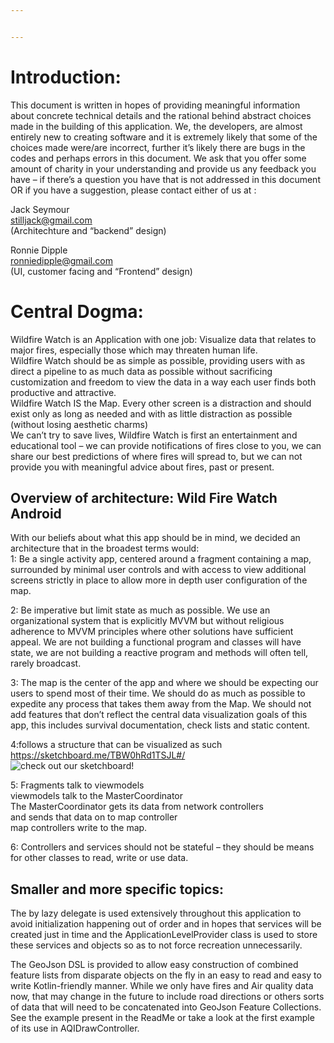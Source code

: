 ```yaml
---


---
```


<h1 id="introduction">Introduction:</h1>
<p>This document is written in hopes of providing meaningful information about concrete technical details and the rational behind abstract choices made in the building of this application. We, the developers, are almost entirely new to creating software and it is extremely likely that some of the choices made were/are incorrect, further it’s likely there are bugs in the codes and perhaps errors in this document. We ask that you offer some amount of charity in your understanding and provide us any feedback you have – if there’s a question you have that is not addressed in this document OR if you have a suggestion, please contact either of us at :</p>
<p>Jack Seymour<br>
<a href="mailto:stilljack@gmail.com">stilljack@gmail.com</a><br>
(Architechture and “backend” design)</p>
<p>Ronnie Dipple<br>
<a href="mailto:ronniedipple@gmail.com">ronniedipple@gmail.com</a><br>
(UI, customer facing and “Frontend” design)</p>
<h1 id="central-dogma">Central Dogma:</h1>
<p>Wildfire Watch is an Application with one job: Visualize data that relates to major fires, especially those which may threaten human life.<br>
Wildfire Watch should be as simple as possible, providing users with as direct a pipeline to as much data as possible without sacrificing customization and freedom to view the data in a way each user finds both productive and attractive.<br>
Wildfire Watch IS the Map. Every other screen is a distraction and should exist only as long as needed and with as little distraction as possible (without losing aesthetic charms)<br>
We can’t try to save lives, Wildfire Watch is first an entertainment and educational tool – we can provide notifications of fires close to you, we can share our best predictions of where fires will spread to, but we can not provide you with meaningful advice about fires, past or present.</p>
<h2 id="overview-of-architecture-wild-fire-watch-android">Overview of architecture: Wild Fire Watch Android</h2>
<p>With our beliefs about what this app should be in mind, we decided an architecture that in the broadest terms would:<br>
1: Be a single activity app, centered around a fragment containing a map, surrounded by minimal user controls and with access to view additional screens strictly in place to allow more in depth user configuration of the map.</p>
<p>2: Be imperative but limit state as much as possible. We use an organizational system that is explicitly MVVM but without religious adherence to MVVM principles where other solutions have sufficient appeal. We are not building a functional program and classes will have state, we are not building a reactive program and methods will often tell, rarely broadcast.</p>
<p>3: The map is the center of the app and where we should be expecting our users to spend most of their time.  We should do as much as possible to expedite any process that takes them away from the  Map. We should not add features that don’t reflect the central data visualization goals of this app, this includes survival documentation, check lists and static content.</p>
<p>4:follows a structure that can be visualized as such<br>
<a href="https://sketchboard.me/TBW0hRd1TSJL#/">https://sketchboard.me/TBW0hRd1TSJL#/</a><br>
<img src="https://i.imgur.com/iY7jyF1.png" alt="check out our sketchboard!"></p>
<p>5: Fragments talk to viewmodels<br>
viewmodels talk to the MasterCoordinator<br>
The MasterCoordinator gets its data from network controllers<br>
and sends that data on to map controller<br>
map controllers write to the map.</p>
<p>6: Controllers and services should not be stateful – they should be means for other classes to read, write  or use data.</p>
<h2 id="smaller-and-more-specific-topics">Smaller and more specific topics:</h2>
<p>The by lazy delegate is used extensively throughout this application to avoid initialization happening out of order and in hopes that services will be created just in time and the ApplicationLevelProvider class is used to store these services and objects so as to not force recreation unnecessarily.</p>
<p>The GeoJson DSL is provided to allow easy construction of combined feature lists from disparate objects on the fly in an easy to read and easy to write Kotlin-friendly manner. While we only have fires and Air quality data now, that may change in the future to include road directions or others sorts of data that will need to be concatenated into GeoJson Feature Collections. See the example present in the ReadMe or take a look at the first example of its use in AQIDrawController.</p>

